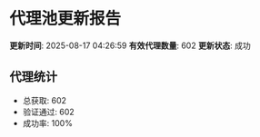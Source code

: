 # 代理池更新报告

**更新时间**: 2025-08-17 04:26:59
**有效代理数量**: 602
**更新状态**:  成功

## 代理统计
- 总获取: 602
- 验证通过: 602
- 成功率: 100%

